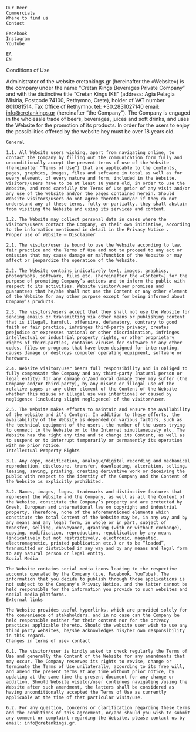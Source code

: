 
    Our Beer
    Commercials
    Where to find us
    Contact

    Facebook
    Instagram
    YouTube

    ΕΛ
    EN

Conditions of Use

Administrator of the website cretankings.gr (hereinafter the «Website») is the company under the name “Cretan Kings Beverages Private Company” and with the distinctive title “Cretan Kings IKE” (address: Agia Pelagia Misiria, Postcode 74100, Rethymno, Crete), holder of VAT number 801081514, Tax Office of Rethymno, tel: +30.2831027140 email: info@cretankings.gr (hereinafter “the Company”). The Company is engaged in the wholesale trade of beers, beverages, juices and soft drinks, and uses the Website for the promotion of its products. In order for the users to enjoy the possibilities offered by the website hey must be over 18 years old.

    General

    1.1. All Website users wishing, apart from navigating online, to contact the Company by filling out the communication form fully and unconditionally accept the present terms of use of the Website (hereinafter “Terms of Use”) that are applicable to the contents, pages, graphics, images, files and software in total as well as for every element, of every nature and form, included in the Website. Visitors/users have to be at least 18 years old, in order to use the Website, and read carefully the Terms of Use prior of any visit and/or any use of the Website and/or the pages contained herein. Should Website visitors/users do not agree thereto and/or if they do not understand any of these terms, fully or partially, they shall abstain from visiting the Website and using its services and content.

    1.2. The Website may collect personal data in cases where the visitors/users contact the Company, on their own initiative, according to the information mentioned in detail in the Privacy Notice .
    Proper use of Website – Disclaimer

    2.1. The visitor/user is bound to use the Website according to law, fair practice and the Terms of Use and not to proceed to any act or omission that may cause damage or malfunction of the Website or may affect or jeopardize the operation of the Website.

    2.2. The Website contains indicatively text, images, graphics, photographs, software, files etc. (hereinafter the «Content») for the purpose of promoting Company’s actions and to inform the public with respect to its activities. Website visitor/user promises and guarantees that he/she shall not use the Content or any other element of the Website for any other purpose except for being informed about Company’s products.

    2.3. The visitors/users accept that they shall not use the Website for sending emails or transmitting via other means or publishing content that is illegal, harmful, offensive, defamatory, contrary to good faith or fair practice, infringes third-party privacy, creates prejudice or expresses national or other discrimination, infringes intellectual or industrial property rights, or other proprietary rights of third-parties, contains viruses for software or any other codes, files or programs that have been designed for interrupting, causes damage or destroys computer operating equipment, software or hardware.

    2.4. Website visitor/user bears full responsibility and is obliged to fully compensate the Company and any third-party (natural person or legal entity) for any damage or/and moral damage they may suffer (the Company and/or third-party), by any misuse or illegal use of the relative pages or any other element of the Content of the Website whether this misuse or illegal use was intentional or caused by negligence (including slight negligence) of the visitor/user.

    2.5. The Website makes efforts to maintain and ensure the availability of the website and it’s Content. In addition to these efforts, the availability of the Website is depended on various factors, such as the technical equipment of the users, the number of the users trying to connect to the Website or to the Internet simultaneously etc. The Website has the right any time and to change its Content, as well as to suspend or to interrupt temporarily or permanently its operation with no prior notice.
    Intellectual Property Rights

    3.1. Any copy, modification, analogue/digital recording and mechanical reproduction, disclosure, transfer, downloading, alteration, selling, leasing, saving, printing, creating derivative work or deceiving the public with respect to the identity of the Company and the Content of the Website is explicitly prohibited.

    3.2. Names, images, logos, trademarks and distinctive features that represent the Website and the Company, as well as all the Content of the Website, constitute the Company’s property and are protected by Greek, European and international law on copyright and industrial property. Therefore, none of the aforementioned elements which constitute the total Content of the Website may be, in any way and by any means and any legal form, in whole or in part, subject of transfer, selling, conveyance, granting (with or without exchange), copying, modification, reproduction, republication by any means (indicatively but not restrictively, electronic, magnetic, electromagnetic, printed publication etc.) or to be “loaded”, transmitted or distributed in any way and by any means and legal form to any natural person or legal entity.
    Social Media

    The Website contains social media icons leading to the respective accounts operated by the Company (i.e. Facebook, YouTube). The information that you decide to publish through those applications is not subject to the Company’s Privacy Notice, and the latter cannot be held responsible for the information you provide to such websites and social media platforms.
    External links

    The Website provides useful hyperlinks, which are provided solely for the convenience of stakeholders, and in no case can the Company be held responsible neither for their content nor for the privacy practices applicable thereto. Should the website user wish to use any third party websites, he/she acknowledges his/her own responsibility in this regard.
    Changes in terms of use- contact

    6.1. The visitor/user is kindly asked to check regularly the Terms of Use and generally the Content of the Website for any amendments that may occur. The Company reserves its rights to revise, change or terminate the Terms of Use unilaterally, according to its free will, and amend the present terms at any time without prior notice, by updating at the same time the present document for any change or addition. Should Website visitor/user continues navigating /using the Website after such amendment, the latters shall be considered as having unconditionally accepted the Terms of Use as currently applicable at the time of that particular visit/use.

    6.2. For any question, concerns or clarification regarding these terms and the conditions of this agreement, or/and should you wish to submit any comment or complaint regarding the Website, please contact us by email: info@cretankings.gr.

